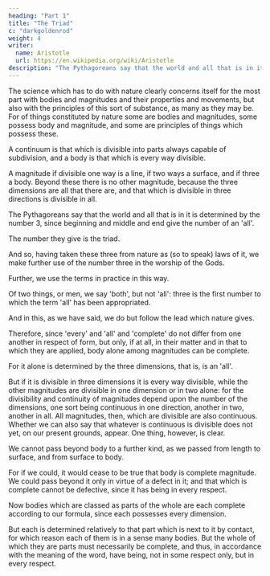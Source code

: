 ```yaml
---
heading: "Part 1"
title: "The Triad"
c: "darkgoldenrod"
weight: 4
writer:
  name: Aristotle
  url: https://en.wikipedia.org/wiki/Aristotle
description: "The Pythagoreans say that the world and all that is in it is determined by the number 3, since beginning and middle and end give the number of an 'all'"
---
```



The science which has to do with nature clearly concerns itself for the most part with bodies and magnitudes and their properties and movements, but also with the principles of this sort of substance, as many as they may be. For of things constituted by nature some are bodies and magnitudes, some possess body and magnitude, and some are principles of things which possess these.

A continuum is that which is divisible into parts always capable of subdivision, and a body is that which is every way divisible.

A magnitude if divisible one way is a line, if two ways a surface, and if three a body. Beyond these there is no other magnitude, because the three dimensions are all that there are, and that which is divisible in three directions is divisible in all. 

The Pythagoreans say that the world and all that is in it is determined by the number 3, since beginning and middle and end give the number of an 'all'.

The number they give is the triad.

And so, having taken these three from nature as (so to speak) laws of it, we make further use of the number three in the worship of the Gods.

Further, we use the terms in practice in this way.

Of two things, or men, we say 'both', but not 'all': three is the first number to which the term 'all' has been appropriated.

And in this, as we have said, we do but follow the lead which nature gives.

Therefore, since 'every' and 'all' and 'complete' do not differ from one another in respect of form, but only, if at all, in their matter and in that to which they are applied, body alone among magnitudes can be complete. 

For it alone is determined by the three dimensions, that is, is an 'all'. 

But if it is divisible in three dimensions it is every way divisible, while the other magnitudes are divisible in one dimension or in two alone: for the divisibility and continuity of magnitudes depend upon the number of the dimensions, one sort being continuous in one direction, another in two, another in all. All magnitudes, then, which are divisible are also continuous. Whether we can also say that whatever is continuous is divisible does not yet, on our present grounds, appear. One thing, however, is clear. 

We cannot pass beyond body to a further kind, as we passed from length to surface, and from surface to body. 

For if we could, it would cease to be true that body is complete magnitude. We could pass beyond it only in virtue of a defect in it; and that which is complete cannot be defective, since it has being in every respect. 

Now bodies which are classed as parts of the whole are each complete according to our formula, since each possesses every dimension.

But each is determined relatively to that part which is next to it by contact, for which reason each of them is in a sense many bodies. But the whole of which they are parts must necessarily be complete, and thus, in accordance with the meaning of the word, have being, not in some respect only, but in every respect.
